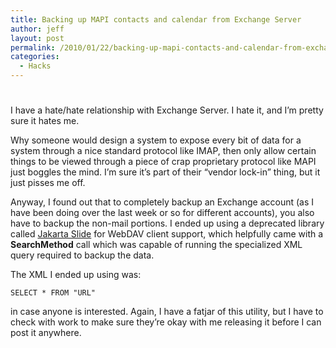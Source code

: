```yaml
---
title: Backing up MAPI contacts and calendar from Exchange Server
author: jeff
layout: post
permalink: /2010/01/22/backing-up-mapi-contacts-and-calendar-from-exchange-server/
categories:
  - Hacks
---
```

# 

I have a hate/hate relationship with Exchange Server. I hate it, and I’m pretty sure it hates me.

Why someone would design a system to expose every bit of data for a system through a nice standard protocol like IMAP, then only allow certain things to be viewed through a piece of crap proprietary protocol like MAPI just boggles the mind. I’m sure it’s part of their “vendor lock-in” thing, but it just pisses me off.

Anyway, I found out that to completely backup an Exchange account (as I have been doing over the last week or so for different accounts), you also have to backup the non-mail portions. I ended up using a deprecated library called [Jakarta Slide][1] for WebDAV client support, which helpfully came with a **SearchMethod** call which was capable of running the specialized XML query required to backup the data.

 [1]: http://jakarta.apache.org/slide/clientjavadoc/overview-summary.html

The XML I ended up using was:

    
    
    
    SELECT * FROM "URL"
    
    
    

in case anyone is interested. Again, I have a fatjar of this utility, but I have to check with work to make sure they’re okay with me releasing it before I can post it anywhere.